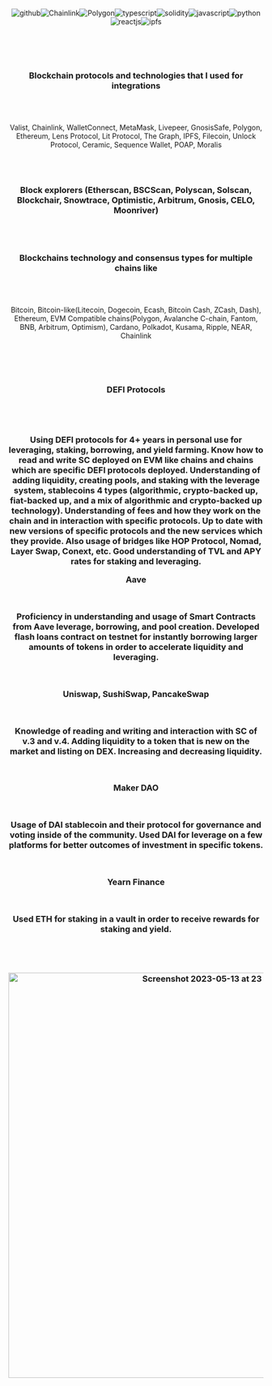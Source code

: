 

<div align="center"
     
<br>
<br>
     
<p align="center"
  
 ![github](https://img.shields.io/badge/GitHub-000000?style=for-the-badge&logo=GitHub&logoColor=blue)![Chainlink](https://img.shields.io/badge/Chainlink-000000?style=for-the-badge&logo=Chainlink&logoColor=blue)![Polygon](https://img.shields.io/badge/Polygon-000000?style=for-the-badge&logo=Polygon&logoColor=blue)![typescript](https://img.shields.io/badge/Typescript-000000?style=for-the-badge&logo=Typescript&logoColor=blue)![solidity](https://img.shields.io/badge/Solidity-000000?style=for-the-badge&logo=Solidity&logoColor=blue)![javascript](https://img.shields.io/badge/Javascript-000000?style=for-the-badge&logo=Javascript&logoColor=blue)![python](https://img.shields.io/badge/Python-000000?style=for-the-badge&logo=Python&logoColor=blue)![reactjs](https://img.shields.io/badge/ReactJS-000000?style=for-the-badge&logo=React&logoColor=blue)![ipfs](https://img.shields.io/badge/IPFS-000000?style=for-the-badge&logo=IPFS&logoColor=blue)
</p>




<br>
<br>
<br>




<h3>Blockchain protocols and technologies that I used for integrations</h3>

<br>
<br>

Valist, Chainlink, WalletConnect, MetaMask, Livepeer, GnosisSafe, Polygon, Ethereum, Lens Protocol, Lit Protocol, The Graph, IPFS, Filecoin, Unlock Protocol, Ceramic, Sequence Wallet, POAP, Moralis
     
     
<br>
<br>

<h3>Block explorers (Etherscan, BSCScan, Polyscan, Solscan, Blockchair, Snowtrace, Optimistic, Arbitrum, Gnosis, CELO, Moonriver)</h3>

<br>
<br>


<h3>Blockchains technology and consensus types for multiple chains like</h3>

<br>
<br>

Bitcoin, Bitcoin-like(Litecoin, Dogecoin, Ecash, Bitcoin Cash, ZCash, Dash), Ethereum, EVM Compatible chains(Polygon, Avalanche C-chain, Fantom, BNB, Arbitrum, Optimism), Cardano, Polkadot, Kusama, Ripple, NEAR, Chainlink



<br>
<br>
<br>

<h3>DEFI Protocols<h3>

<br>
<br>
     
Using DEFI protocols for 4+ years in personal use for leveraging, staking, borrowing, and yield farming. Know how to read and write SC deployed on EVM like chains and chains which are specific DEFI protocols deployed. Understanding of adding liquidity, creating pools, and staking with the leverage system,
stablecoins 4 types (algorithmic, crypto-backed up, fiat-backed up, and a mix of algorithmic and crypto-backed up technology). Understanding of fees and how they work on the chain and in interaction with specific protocols. Up to date with new versions of specific protocols and the new services which they provide. Also usage of bridges like HOP Protocol, Nomad, Layer Swap, Conext, etc. Good understanding of TVL and APY rates for staking and leveraging.
<br>

Aave

<br>

Proficiency in understanding and usage of Smart Contracts from Aave leverage, borrowing, and pool creation. Developed flash loans contract on testnet for instantly borrowing larger amounts of tokens in order to accelerate liquidity and leveraging.

<br>

Uniswap, SushiSwap, PancakeSwap

<br>

Knowledge of reading and writing and interaction with SC of v.3 and v.4. Adding liquidity to a token that is new on the market and listing on DEX. Increasing and decreasing liquidity.

<br>

Maker DAO

<br>

Usage of DAI stablecoin and their protocol for governance and voting inside of the community. Used DAI for leverage on a few platforms for better outcomes of investment in specific tokens.

<br>

Yearn Finance

<br>

Used ETH for staking in a vault in order to receive rewards for staking and yield.

<br>
<br>
<br>


     
<img width="800" alt="Screenshot 2023-05-13 at 23 00 05" src="https://github.com/Andrej656/Andrej656/assets/98988595/86c6856f-fbf8-4515-aaa2-6903316fd38e">     


</div>   



